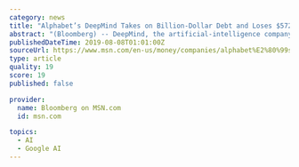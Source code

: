 ```yaml
---
category: news
title: "Alphabet’s DeepMind Takes on Billion-Dollar Debt and Loses $572 Million"
abstract: "(Bloomberg) -- DeepMind, the artificial-intelligence company owned by Google parent Alphabet Inc., saw its revenue almost double last year, but gains were dwarfed by losses that increased to hundreds of millions of dollars. The London-based company also ..."
publishedDateTime: 2019-08-08T01:01:00Z
sourceUrl: https://www.msn.com/en-us/money/companies/alphabet%E2%80%99s-deepmind-takes-on-billion-dollar-debt-and-loses-572-million/ar-AAFsPeW
type: article
quality: 19
score: 19
published: false

provider:
  name: Bloomberg on MSN.com
  id: msn.com

topics:
  - AI
  - Google AI
---
```

